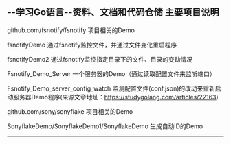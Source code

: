 --学习Go语言--资料、文档和代码仓储
主要项目说明
----------------------------------------------------------------------------------------
github.com/fsnotify/fsnotify 项目相关的Demo


fsnotifyDemo		       			通过fsnotify监控文件，并通过文件变化重启程序 

fsnotifyDemo2		       			通过fsnotify监控指定目录下的文件、目录的变动情况  

Fsnotify_Demo_Server       			一个服务器的Demo（通过读取配置文件来监听端口） 

Fsnotify_Demo_server_config_watch	监测配置文件(conf.json)的改动来重新启动服务器Demo程序(来源文章地址：https://studygolang.com/articles/22163) 
									
github.com/sony/sonyflake 项目相关的Demo

SonyflakeDemo/SonyflakeDemo1/SonyflakeDemo  生成自动ID的Demo 
						
 								 
-----------------------------------------------------------------------------------------									


